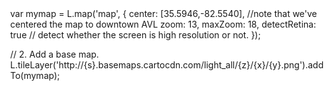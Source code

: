 <!DOCTYPE html>
<html>
<head>
    <meta charset="UTF-8">
    <title>Colleges in North Carolina, 2024</title>
    	<link rel="stylesheet" href="https://unpkg.com/leaflet@1.7.0/dist/leaflet.css"/>
	<link rel="stylesheet" href="https://use.fontawesome.com/releases/v5.14.0/css/all.css">

<style>
 	html, body, #map { width: 100%; height: 100%; margin: 0; background: #fff; }
</style>

<link href="https://fonts.googleapis.com/css?family=Titillium+Web" rel="stylesheet">

<script src="https://unpkg.com/leaflet@1.7.0/dist/leaflet.js">
    </script>
	
<script src="https://cdnjs.cloudflare.com/ajax/libs/leaflet-ajax/2.1.0/leaflet.ajax.min.js">
    </script>

<script src="https://ajax.googleapis.com/ajax/libs/jquery/3.1.0/jquery.min.js">
    </script>

<script src="https://cdnjs.cloudflare.com/ajax/libs/chroma-js/1.3.4/chroma.min.js">
    </script>

</head>

<body>
var mymap = L.map('map', {
    center: [35.5946,-82.5540], //note that we've centered the map to downtown AVL
    zoom: 13,
    maxZoom: 18,
    detectRetina: true // detect whether the screen is high resolution or not.
});
 
// 2. Add a base map.
L.tileLayer('http://{s}.basemaps.cartocdn.com/light_all/{z}/{x}/{y}.png').addTo(mymap);
<div id="map"></div>
<script>
 
</script>
</body>
</html>